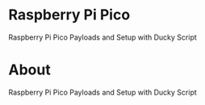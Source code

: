 # Raspberry Pi Pico
Raspberry Pi Pico Payloads and Setup with Ducky Script

# About
Raspberry Pi Pico Payloads and Setup with Ducky Script
